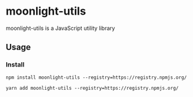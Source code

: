 # moonlight-utils

moonlight-utils is a JavaScript utility library

## Usage

### Install

```
npm install moonlight-utils --registry=https://registry.npmjs.org/
```

```
yarn add moonlight-utils --registry=https://registry.npmjs.org/
```
